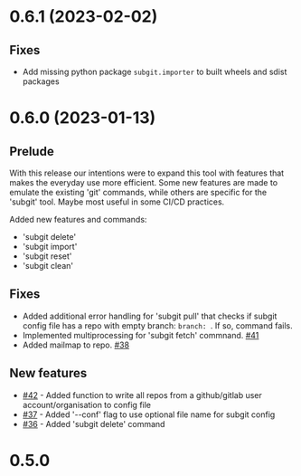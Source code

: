 # 0.6.1 (2023-02-02)

## Fixes

- Add missing python package `subgit.importer` to built wheels and sdist packages


# 0.6.0 (2023-01-13)

## Prelude

With this release our intentions were to expand this tool with features that makes the everyday use more efficient. Some new features are made to emulate the existing 'git' commands, while others are specific for the 'subgit' tool. Maybe most useful in some CI/CD practices. 

Added new features and commands:

- 'subgit delete'
- 'subgit import'
- 'subgit reset'
- 'subgit clean'

## Fixes

- Added additional error handling for 'subgit pull' that checks if subgit config file has a repo with empty branch: `branch: `. If so, command fails.
- Implemented multiprocessing for 'subgit fetch' commnand. [#41](https://github.com/dynamist/subgit/pull/41)
- Added mailmap to repo. [#38](https://github.com/dynamist/subgit/pull/38)

## New features

* [#42](https://github.com/dynamist/subgit/pull/42) - Added function to write all repos from a github/gitlab user account/organisation to config file
* [#37](https://github.com/dynamist/subgit/pull/37) - Added '--conf' flag to use optional file name for subgit config
* [#36](https://github.com/dynamist/subgit/pull/36) - Added 'subgit delete' command

# 0.5.0
